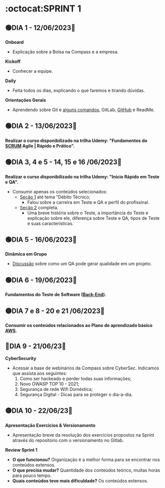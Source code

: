 # :octocat:SPRINT 1
## :green_circle:DIA 1 - 12/06/2023:pushpin:

**Onboard**
- Explicação sobre  a Bolsa na Compass e a empresa.

**Kickoff**
- Conhecer a equipe.

**Daily**
- Feita todos os dias, explicando o que faremos e tirando dúvidas.

**Orientações Gerais**
- Aprendendo sobre Git e [alguns comandos](https://github.com/AndressaComp/SPRINT1/issues/1#issue-1762490733), GitLab, [GitHub](https://github.com/AndressaComp/SPRINT1/issues/2#issue-1762514450) e ReadMe.

## :green_circle:DIA 2 - 13/06/2023:pushpin:

**Realizar o curso disponibilizado na trilha Udemy: "Fundamentos do [SCRUM](https://github.com/AndressaComp/SPRINT1/issues/4#issue-1763967634) Agile | Rápido e Prático".**

## :green_circle:DIA 3, 4 e 5 - 14, 15 e 16 /06/2023:pushpin:

**Realizar o curso disponibilizado na trilha Udemy: "Início Rápido em Teste e QA".**
- Consumir apenas os conteúdos selecionados:
    - [Seção 1](https://github.com/AndressaComp/SPRINT1/issues/5#issue-1763991004) até tema "Débito Técnico;
        - Falou sobre a carreira em Teste e QA e perfil do profissinal.
    - [Seção 2](https://github.com/AndressaComp/SPRINT1/issues/6#issue-1764061665) completa.
        - Uma breve história sobre o Teste, a importância do Teste e explicação sobre ele, diferença sobre Teste e QA, tipos de Teste e suas características.

## :green_circle:DIA 5 - 16/06/2023:pushpin:

**Dinâmica em Grupo**
- [Discussão](https://github.com/AndressaComp/SPRINT1/issues/3#issue-1762631819) sobre como um QA pode gerar qualidade em um projeto.

## :green_circle:DIA 6 - 19/06/2023:pushpin:

**Fundamentos do Teste de Software ([Back-End](https://github.com/AndressaComp/SPRINT1/issues/8#issue-1765638184)).**

## :yellow_circle:DIA 7 e 8 - 20 e 21 /06/2023:pushpin:
**Consumir os conteúdos relacionados ao Plano de aprendizado básico [AWS](https://github.com/AndressaComp/SPRINT1/issues/9#issue-1765838087).**

## :red_circle:DIA 9 - 21/06/23:pushpin:
**CyberSecurity**
- Acessar a base de webinários da Compass sobre CyberSec. Indicamos que assista aos seguintes:
   1. Como ser hackeado e perder todas suas informações;
   2. Novo OWASP TOP 10 - 2021;
   3. Segurança de rede Wifi Doméstica;
   4. Segurança Digital - Dicas para se proteger o dia-a-dia.
 
## :yellow_circle:DIA 10 - 22/06/23:pushpin:
**Apresentação Exercícios & Versionamento**
- Apresentação breve da resolução dos exercícios propostos na Sprint através do repositório com o versionamento no Gitlab.

**Review Sprint 1**
- ​​​​​​​**O que funcionou?** Organização é a melhor forma para se encontrar nos conteúdos extensos.
- **O que precisa mudar?** Quantidade dos conteúdos teórico, muitas horas para pouco tempo.
- **Quais conteúdos teve mais dificuldade?** Os conteúdos extensos.
